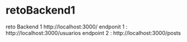 # retoBackend1
reto Backend 1
http://localhost:3000/
endponit 1 :
http://localhost:3000/usuarios
endpoint 2 :
http://localhost:3000/posts
